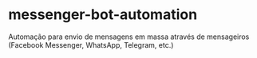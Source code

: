 # messenger-bot-automation
Automação para envio de mensagens em massa através de mensageiros (Facebook Messenger, WhatsApp, Telegram, etc.)
